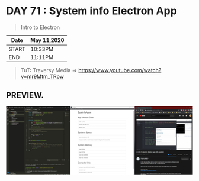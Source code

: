 # DAY 71 : System info Electron App

> Intro to Electron

| Date | May 11,2020 |
| ------ | ------ |
| START | 10:33PM |
| END | 11:11PM |

> TuT: Traversy Media => https://www.youtube.com/watch?v=mr9Mtm_TRpw
## PREVIEW.
![Preview](Untitled.jpg)


